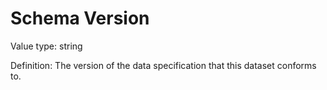 # Schema Version

Value type: string

Definition: The version of the data specification that this dataset conforms to.
